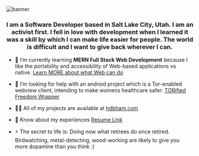 
![banner](https://user-images.githubusercontent.com/13264116/190543154-50ebd732-bcb2-4eb5-974e-3b39af9f289d.gif)

<h3 align="center">I am a Software Developer based in Salt Lake City, Utah. I am an activist first. I fell in love with development when I learned it was a skill by which I can make life easier for people. The world is difficult and I want to give back wherever I can.</h3>

- 🌱 I’m currently learning **MERN Full Stack Web Development** because I like the portability and accessibility of Web-based applications vs native. [Learn MORE about what Web can do](https://whatwebcando.today)

- 🤝 I’m looking for help with an android project which is a Tor-enabled webview client, intending to make womens healthcare safer: [TORified Freedom Wrapper](https://github.com/hdbham/TORified-Freedom-Wrapper)

- 👨‍💻 All of my projects are available at [hdbham.com](hdbham.com)

- 📄 Know about my experiences [Resume Link](resumelinkisntactive.com)

- ⚡ The secret to life is: Doing now what retirees do once retired. <br> Birdwatching, metal-detecting, wood-working are likely to give you more dopamine than you think :)
